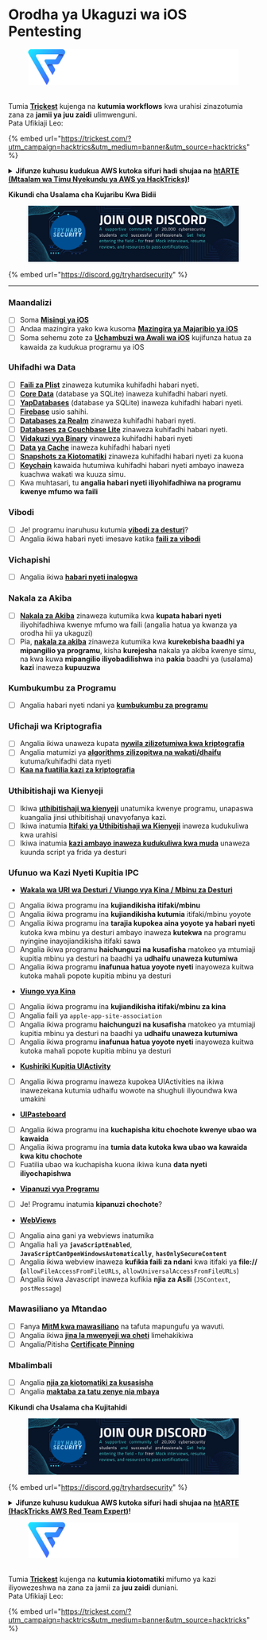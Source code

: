 # Orodha ya Ukaguzi wa iOS Pentesting

<figure><img src="../.gitbook/assets/image (3) (1) (1) (1) (1) (1).png" alt=""><figcaption></figcaption></figure>

\
Tumia [**Trickest**](https://trickest.com/?utm\_campaign=hacktrics\&utm\_medium=banner\&utm\_source=hacktricks) kujenga na **kutumia workflows** kwa urahisi zinazotumia zana za **jamii ya juu zaidi** ulimwenguni.\
Pata Ufikiaji Leo:

{% embed url="https://trickest.com/?utm_campaign=hacktrics&utm_medium=banner&utm_source=hacktricks" %}

<details>

<summary><strong>Jifunze kuhusu kudukua AWS kutoka sifuri hadi shujaa na</strong> <a href="https://training.hacktricks.xyz/courses/arte"><strong>htARTE (Mtaalam wa Timu Nyekundu ya AWS ya HackTricks)</strong></a><strong>!</strong></summary>

Njia nyingine za kusaidia HackTricks:

* Ikiwa unataka kuona **kampuni yako ikitangazwa kwenye HackTricks** au **kupakua HackTricks kwa PDF** Angalia [**MIPANGO YA KUJIUNGA**](https://github.com/sponsors/carlospolop)!
* Pata [**bidhaa rasmi za PEASS & HackTricks**](https://peass.creator-spring.com)
* Gundua [**Familia ya PEASS**](https://opensea.io/collection/the-peass-family), mkusanyiko wetu wa [**NFTs**](https://opensea.io/collection/the-peass-family) za kipekee
* **Jiunge na** 💬 [**Kikundi cha Discord**](https://discord.gg/hRep4RUj7f) au kikundi cha [**telegram**](https://t.me/peass) au **tufuate** kwenye **Twitter** 🐦 [**@carlospolopm**](https://twitter.com/hacktricks\_live)**.**
* **Shiriki mbinu zako za kudukua kwa kuwasilisha PRs kwa** [**HackTricks**](https://github.com/carlospolop/hacktricks) na [**HackTricks Cloud**](https://github.com/carlospolop/hacktricks-cloud) github repos.

</details>

**Kikundi cha Usalama cha Kujaribu Kwa Bidii**

<figure><img src="/.gitbook/assets/telegram-cloud-document-1-5159108904864449420.jpg" alt=""><figcaption></figcaption></figure>

{% embed url="https://discord.gg/tryhardsecurity" %}

***

### Maandalizi

* [ ] Soma [**Misingi ya iOS**](ios-pentesting/ios-basics.md)
* [ ] Andaa mazingira yako kwa kusoma [**Mazingira ya Majaribio ya iOS**](ios-pentesting/ios-testing-environment.md)
* [ ] Soma sehemu zote za [**Uchambuzi wa Awali wa iOS**](ios-pentesting/#initial-analysis) kujifunza hatua za kawaida za kudukua programu ya iOS

### Uhifadhi wa Data

* [ ] [**Faili za Plist**](ios-pentesting/#plist) zinaweza kutumika kuhifadhi habari nyeti.
* [ ] [**Core Data**](ios-pentesting/#core-data) (database ya SQLite) inaweza kuhifadhi habari nyeti.
* [ ] [**YapDatabases**](ios-pentesting/#yapdatabase) (database ya SQLite) inaweza kuhifadhi habari nyeti.
* [ ] [**Firebase**](ios-pentesting/#firebase-real-time-databases) usio sahihi.
* [ ] [**Databases za Realm**](ios-pentesting/#realm-databases) zinaweza kuhifadhi habari nyeti.
* [ ] [**Databases za Couchbase Lite**](ios-pentesting/#couchbase-lite-databases) zinaweza kuhifadhi habari nyeti.
* [ ] [**Vidakuzi vya Binary**](ios-pentesting/#cookies) vinaweza kuhifadhi habari nyeti
* [ ] [**Data ya Cache**](ios-pentesting/#cache) inaweza kuhifadhi habari nyeti
* [ ] [**Snapshots za Kiotomatiki**](ios-pentesting/#snapshots) zinaweza kuhifadhi habari nyeti za kuona
* [ ] [**Keychain**](ios-pentesting/#keychain) kawaida hutumiwa kuhifadhi habari nyeti ambayo inaweza kuachwa wakati wa kuuza simu.
* [ ] Kwa muhtasari, tu **angalia habari nyeti iliyohifadhiwa na programu kwenye mfumo wa faili**

### Vibodi

* [ ] Je! programu inaruhusu kutumia [**vibodi za desturi**](ios-pentesting/#custom-keyboards-keyboard-cache)?
* [ ] Angalia ikiwa habari nyeti imesave katika [**faili za vibodi**](ios-pentesting/#custom-keyboards-keyboard-cache)

### **Vichapishi**

* [ ] Angalia ikiwa [**habari nyeti inalogwa**](ios-pentesting/#logs)

### Nakala za Akiba

* [ ] [**Nakala za Akiba**](ios-pentesting/#backups) zinaweza kutumika kwa **kupata habari nyeti** iliyohifadhiwa kwenye mfumo wa faili (angalia hatua ya kwanza ya orodha hii ya ukaguzi)
* [ ] Pia, [**nakala za akiba**](ios-pentesting/#backups) zinaweza kutumika kwa **kurekebisha baadhi ya mipangilio ya programu**, kisha **kurejesha** nakala ya akiba kwenye simu, na kwa kuwa **mipangilio iliyobadilishwa** ina **pakia** baadhi ya (usalama) **kazi** inaweza **kupuuzwa**

### **Kumbukumbu za Programu**

* [ ] Angalia habari nyeti ndani ya [**kumbukumbu za programu**](ios-pentesting/#testing-memory-for-sensitive-data)

### **Ufichaji wa Kriptografia**

* [ ] Angalia ikiwa unaweza kupata [**nywila zilizotumiwa kwa kriptografia**](ios-pentesting/#broken-cryptography)
* [ ] Angalia matumizi ya [**algorithms zilizopitwa na wakati/dhaifu**](ios-pentesting/#broken-cryptography) kutuma/kuhifadhi data nyeti
* [ ] [**Kaa na fuatilia kazi za kriptografia**](ios-pentesting/#broken-cryptography)

### **Uthibitishaji wa Kienyeji**

* [ ] Ikiwa [**uthibitishaji wa kienyeji**](ios-pentesting/#local-authentication) unatumika kwenye programu, unapaswa kuangalia jinsi uthibitishaji unavyofanya kazi.
* [ ] Ikiwa inatumia [**Itifaki ya Uthibitishaji wa Kienyeji**](ios-pentesting/#local-authentication-framework) inaweza kudukuliwa kwa urahisi
* [ ] Ikiwa inatumia [**kazi ambayo inaweza kudukuliwa kwa muda**](ios-pentesting/#local-authentication-using-keychain) unaweza kuunda script ya frida ya desturi

### Ufunuo wa Kazi Nyeti Kupitia IPC

* [**Wakala wa URI wa Desturi / Viungo vya Kina / Mbinu za Desturi**](ios-pentesting/#custom-uri-handlers-deeplinks-custom-schemes)
* [ ] Angalia ikiwa programu ina **kujiandikisha itifaki/mbinu**
* [ ] Angalia ikiwa programu ina **kujiandikisha kutumia** itifaki/mbinu yoyote
* [ ] Angalia ikiwa programu ina **tarajia kupokea aina yoyote ya habari nyeti** kutoka kwa mbinu ya desturi ambayo inaweza **kutekwa** na programu nyingine inayojiandikisha itifaki sawa
* [ ] Angalia ikiwa programu **haichunguzi na kusafisha** matokeo ya mtumiaji kupitia mbinu ya desturi na baadhi ya **udhaifu unaweza kutumiwa**
* [ ] Angalia ikiwa programu **inafunua hatua yoyote nyeti** inayoweza kuitwa kutoka mahali popote kupitia mbinu ya desturi
* [**Viungo vya Kina**](ios-pentesting/#universal-links)
* [ ] Angalia ikiwa programu ina **kujiandikisha itifaki/mbinu za kina**
* [ ] Angalia faili ya `apple-app-site-association`
* [ ] Angalia ikiwa programu **haichunguzi na kusafisha** matokeo ya mtumiaji kupitia mbinu ya desturi na baadhi ya **udhaifu unaweza kutumiwa**
* [ ] Angalia ikiwa programu **inafunua hatua yoyote nyeti** inayoweza kuitwa kutoka mahali popote kupitia mbinu ya desturi
* [**Kushiriki Kupitia UIActivity**](ios-pentesting/ios-uiactivity-sharing.md)
* [ ] Angalia ikiwa programu inaweza kupokea UIActivities na ikiwa inawezekana kutumia udhaifu wowote na shughuli iliyoundwa kwa umakini
* [**UIPasteboard**](ios-pentesting/ios-uipasteboard.md)
* [ ] Angalia ikiwa programu ina **kuchapisha kitu chochote kwenye ubao wa kawaida**
* [ ] Angalia ikiwa programu ina **tumia data kutoka kwa ubao wa kawaida kwa kitu chochote**
* [ ] Fuatilia ubao wa kuchapisha kuona ikiwa kuna **data nyeti iliyochapishwa**
* [**Vipanuzi vya Programu**](ios-pentesting/ios-app-extensions.md)
* [ ] Je! Programu inatumia **kipanuzi chochote**?
* [**WebViews**](ios-pentesting/ios-webviews.md)
* [ ] Angalia aina gani ya webviews inatumika
* [ ] Angalia hali ya **`javaScriptEnabled`**, **`JavaScriptCanOpenWindowsAutomatically`**, **`hasOnlySecureContent`**
* [ ] Angalia ikiwa webview inaweza **kufikia faili za ndani** kwa itifaki ya **file://** **(**`allowFileAccessFromFileURLs`, `allowUniversalAccessFromFileURLs`)
* [ ] Angalia ikiwa Javascript inaweza kufikia **njia za Asili** (`JSContext`, `postMessage`)
### Mawasiliano ya Mtandao

* [ ] Fanya [**MitM kwa mawasiliano**](ios-pentesting/#network-communication) na tafuta mapungufu ya wavuti.
* [ ] Angalia ikiwa [**jina la mwenyeji wa cheti**](ios-pentesting/#hostname-check) limehakikiwa
* [ ] Angalia/Pitisha [**Certificate Pinning**](ios-pentesting/#certificate-pinning)

### **Mbalimbali**

* [ ] Angalia [**njia za kiotomatiki za kusasisha**](ios-pentesting/#hot-patching-enforced-updateing)
* [ ] Angalia [**maktaba za tatu zenye nia mbaya**](ios-pentesting/#third-parties)

**Kikundi cha Usalama cha Kujitahidi**

<figure><img src="/.gitbook/assets/telegram-cloud-document-1-5159108904864449420.jpg" alt=""><figcaption></figcaption></figure>

{% embed url="https://discord.gg/tryhardsecurity" %}

<details>

<summary><strong>Jifunze kuhusu kudukua AWS kutoka sifuri hadi shujaa na</strong> <a href="https://training.hacktricks.xyz/courses/arte"><strong>htARTE (HackTricks AWS Red Team Expert)</strong></a><strong>!</strong></summary>

Njia nyingine za kusaidia HackTricks:

* Ikiwa unataka kuona **kampuni yako ikitangazwa kwenye HackTricks** au **kupakua HackTricks kwa PDF** Angalia [**MIPANGO YA KUJIUNGA**](https://github.com/sponsors/carlospolop)!
* Pata [**bidhaa rasmi za PEASS & HackTricks**](https://peass.creator-spring.com)
* Gundua [**Familia ya PEASS**](https://opensea.io/collection/the-peass-family), mkusanyiko wetu wa [**NFTs**](https://opensea.io/collection/the-peass-family) za kipekee
* **Jiunge na** 💬 [**Kikundi cha Discord**](https://discord.gg/hRep4RUj7f) au kikundi cha [**telegram**](https://t.me/peass) au **tufuate** kwenye **Twitter** 🐦 [**@carlospolopm**](https://twitter.com/hacktricks\_live)**.**
* **Shiriki mbinu zako za kudukua kwa kuwasilisha PRs kwa** [**HackTricks**](https://github.com/carlospolop/hacktricks) na [**HackTricks Cloud**](https://github.com/carlospolop/hacktricks-cloud) github repos.

</details>

<figure><img src="../.gitbook/assets/image (3) (1) (1) (1) (1) (1).png" alt=""><figcaption></figcaption></figure>

\
Tumia [**Trickest**](https://trickest.com/?utm\_campaign=hacktrics\&utm\_medium=banner\&utm\_source=hacktricks) kujenga na **kutumia kiotomatiki** mifumo ya kazi iliyowezeshwa na zana za jamii za **juu zaidi** duniani.\
Pata Ufikiaji Leo:

{% embed url="https://trickest.com/?utm_campaign=hacktrics&utm_medium=banner&utm_source=hacktricks" %}
